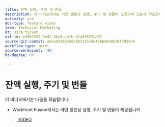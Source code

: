 ```yaml
---
title: 잔액 실행, 주기 및 번들
description: 이 비디오에서는 어떤 밸런싱 실행, 주기 및 번들이 포함되어 있는지 학습합니다 [!DNL Adobe Workfront Fusion].
activity: use
doc-type: feature video
team: Technical Marketing
kt: Jira ticket
exl-id: ed502932-2e42-4bc0-aa1b-d1a83637ca97
source-git-commit: a0aa8328842d2db1235edc42664eb0b18f4038e4
workflow-type: tm+mt
source-wordcount: '40'
ht-degree: 0%

---
```


# 잔액 실행, 주기 및 번들

이 비디오에서는 다음을 학습합니다.

* Workfront Fusion에서는 어떤 밸런싱 실행, 주기 및 번들이 제공됩니까

>[!VIDEO](https://video.tv.adobe.com/v/335285/?quality=12)
